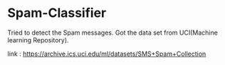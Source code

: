 # Spam-Classifier
Tried to detect the Spam messages.
Got the data set from UCI(Machine learning Repository).

link : https://archive.ics.uci.edu/ml/datasets/SMS+Spam+Collection
